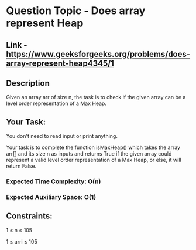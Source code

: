 # Question Topic - Does array represent Heap

## Link - https://www.geeksforgeeks.org/problems/does-array-represent-heap4345/1

## Description 

Given an array arr of size n, the task is to check if the given array can be a level order representation of a Max Heap.

## Your Task:  

You don't need to read input or print anything. 

Your task is to complete the function isMaxHeap() which takes the array arr[] and its size n as inputs and returns True if the given array could represent a valid level order representation of a Max Heap, or else, it will return False.

### Expected Time Complexity: O(n)

### Expected Auxiliary Space: O(1)

## Constraints:

1 ≤ n ≤ 105

1 ≤ arri ≤ 105

